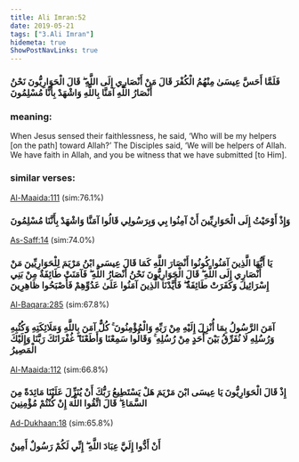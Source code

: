 ```yaml
---
title: Ali Imran:52
date: 2019-05-21
tags: ["3.Ali Imran"]
hidemeta: true 
ShowPostNavLinks: true 
---
```

### فَلَمَّا أَحَسَّ عِيسَىٰ مِنْهُمُ الْكُفْرَ قَالَ مَنْ أَنْصَارِي إِلَى اللَّهِ ۖ قَالَ الْحَوَارِيُّونَ نَحْنُ أَنْصَارُ اللَّهِ آمَنَّا بِاللَّهِ وَاشْهَدْ بِأَنَّا مُسْلِمُونَ
### meaning: 
When Jesus sensed their faithlessness, he said, ‘Who will be my helpers [on the path] toward Allah?’ The Disciples said, ‘We will be helpers of Allah. We have faith in Allah, and you be witness that we have submitted [to Him].
### similar verses: 

[Al-Maaida:111](/5/111) (sim:76.1%)

### وَإِذْ أَوْحَيْتُ إِلَى الْحَوَارِيِّينَ أَنْ آمِنُوا بِي وَبِرَسُولِي قَالُوا آمَنَّا وَاشْهَدْ بِأَنَّنَا مُسْلِمُونَ

[As-Saff:14](/61/14) (sim:74.0%)

### يَا أَيُّهَا الَّذِينَ آمَنُوا كُونُوا أَنْصَارَ اللَّهِ كَمَا قَالَ عِيسَى ابْنُ مَرْيَمَ لِلْحَوَارِيِّينَ مَنْ أَنْصَارِي إِلَى اللَّهِ ۖ قَالَ الْحَوَارِيُّونَ نَحْنُ أَنْصَارُ اللَّهِ ۖ فَآمَنَتْ طَائِفَةٌ مِنْ بَنِي إِسْرَائِيلَ وَكَفَرَتْ طَائِفَةٌ ۖ فَأَيَّدْنَا الَّذِينَ آمَنُوا عَلَىٰ عَدُوِّهِمْ فَأَصْبَحُوا ظَاهِرِينَ

[Al-Baqara:285](/2/285) (sim:67.8%)

### آمَنَ الرَّسُولُ بِمَا أُنْزِلَ إِلَيْهِ مِنْ رَبِّهِ وَالْمُؤْمِنُونَ ۚ كُلٌّ آمَنَ بِاللَّهِ وَمَلَائِكَتِهِ وَكُتُبِهِ وَرُسُلِهِ لَا نُفَرِّقُ بَيْنَ أَحَدٍ مِنْ رُسُلِهِ ۚ وَقَالُوا سَمِعْنَا وَأَطَعْنَا ۖ غُفْرَانَكَ رَبَّنَا وَإِلَيْكَ الْمَصِيرُ

[Al-Maaida:112](/5/112) (sim:66.8%)

### إِذْ قَالَ الْحَوَارِيُّونَ يَا عِيسَى ابْنَ مَرْيَمَ هَلْ يَسْتَطِيعُ رَبُّكَ أَنْ يُنَزِّلَ عَلَيْنَا مَائِدَةً مِنَ السَّمَاءِ ۖ قَالَ اتَّقُوا اللَّهَ إِنْ كُنْتُمْ مُؤْمِنِينَ

[Ad-Dukhaan:18](/44/18) (sim:65.8%)

### أَنْ أَدُّوا إِلَيَّ عِبَادَ اللَّهِ ۖ إِنِّي لَكُمْ رَسُولٌ أَمِينٌ
